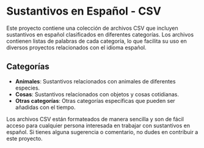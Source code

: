 # Sustantivos en Español - CSV

Este proyecto contiene una colección de archivos CSV que incluyen sustantivos en español clasificados en diferentes categorías. Los archivos contienen listas de palabras de cada categoría, lo que facilita su uso en diversos proyectos relacionados con el idioma español.

## Categorías

- **Animales**: Sustantivos relacionados con animales de diferentes especies.
- **Cosas**: Sustantivos relacionados con objetos y cosas cotidianas.
- **Otras categorías**: Otras categorías específicas que pueden ser añadidas con el tiempo.

Los archivos CSV están formateados de manera sencilla y son de fácil acceso para cualquier persona interesada en trabajar con sustantivos en español. Si tienes alguna sugerencia o comentario, no dudes en contribuir a este proyecto.